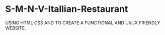 # S-M-N-V-Itallian-Restaurant
USING HTML CSS AND TO CREATE A FUNCTIONAL AND UI/UX FRIENDLY WEBSITE.
